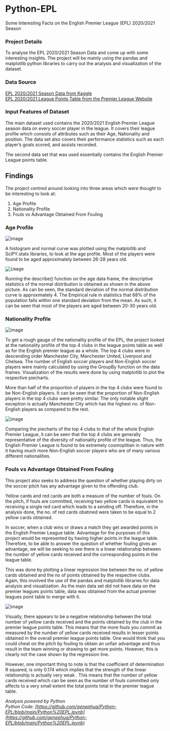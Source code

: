 # Python-EPL
Some Interesting Facts on the English Premier League (EPL) 2020/2021 Season 

### Project Details
To analyse the EPL 2020/2021 Season Data and come up with some interesting insights. The project will be mainly using the pandas and matplotlib python libraries to carry out the analysis and visualization of the dataset.

### Data Source
[EPL 2020/2021 Season Data from Kaggle](https://www.kaggle.com/datasets/rajatrc1705/english-premier-league202021)
<br /> [EPL 2020/2021 League Points Table from the Premier League Website](https://www.premierleague.com/tables?co=1&se=363&ha=-1)

### Input Features of Dataset
The main dataset used contains the 2020/2021 English Premier League season data on every soccer player in the league.
It covers their league profile which consists of attributes such as their Age, Nationality and position. The data set also covers their performance statistics such as each player’s goals scored, and assists recorded.

The second data set that was used essentially contains the English Premier League points table.

## Findings 
The project centred around looking into three areas which were thought to be interesting to look at:
1) Age Profile
2) Nationality Profile
3) Fouls vs Advantage Obtained From Fouling

### Age Profile

![image](https://user-images.githubusercontent.com/102946848/161692740-71edacd1-e234-4dfe-b9be-2c789bf6fbd1.png)

A histogram and normal curve was plotted using the matplotlib and SciPY.stats libraries, to look at the age profile. Most of the players were found to be aged approximately between 26-28 years old.

<kbd> ![image](https://user-images.githubusercontent.com/102946848/161696180-c8db24f7-64de-4555-8023-12f585d653ec.png) </kbd>

Running the describe() function on the age data frame, the descriptive statistics of the normal distribution is obtained as shown in the above picture. As can be seen, the standard deviation of the normal distribution curve is approximately 4. The Empirical rule in statistics that 68% of the population falls within one standard deviation from the mean. As such, it can be seen that most of the players are aged between 20-30 years old.

### Nationality Profile

![image](https://user-images.githubusercontent.com/102946848/161709869-6082bfd7-ddfe-4c30-9745-c264018aaf11.png)

To get a rough gauge of the nationality profile of the EPL, the project looked at the nationality profile of the top 4 clubs in the league points table as well as for the English premier league as a whole. The top 4 clubs were in descending order Manchester City, Manchester United, Liverpool and Chelsea. The number of English soccer players and Non-English soccer players were mainly calculated by using the GroupBy function on the data frames. Visualization of the results were done by using matplotlib to plot the respective piecharts.

More than half of the proportion of players in the top 4 clubs were found to be Non-English players. It can be seen that the proportion of Non-English players in the top 4 clubs were  pretty similar. The only notable slight exception is actually Manchester City which has the highest no. of Non-English players as compared to the rest. 

![image](https://user-images.githubusercontent.com/102946848/161709733-3dccc223-ebab-4e20-98a0-4d78b6a7ab2f.png)

Comparing the piecharts of the top 4 clubs to that of the whole English Premier League, it can be seen that the top 4 clubs are generally representative of the diversity of nationality profile of the league. Thus, the English Premier League is found to be extremely cosmoplitian in nature with it having much more Non-English soccer players who are of many various different nationalities.

### Fouls vs Advantage Obtained From Fouling

This project also seeks to address the question of whether playing dirty on the soccer pitch has any advantage given to the offending club.

Yellow cards and red cards are both a measure of the number of fouls. On the pitch, if fouls are committed, receiving two yellow cards is equivalent to receiving a single red card which leads to a sending off. Therefore, in the analysis done, the no. of red cards obatined were taken to be equal to 2 yellow cards obtained. 

In soccer, when a club wins or draws a match they get awarded points in the English Premier League table. Advantage for the purposes of this project would be represented by having higher points in the league table. Therefore, to be able to answer the question of whether fouling gives an advantage, we will be seeking to see there is a linear relationship between the number of yellow cards received and the corresponding points in the league table. 

This was done by plotting a linear regression line between the no. of yellow cards obtained and the no of points obtained by the respective clubs. Again, this involved the use of the pandas and matplotlib libraries for data analysis and visualization. As the main data set did not have data on the premier leagues points table, data was obtained from the actual premier leagues point table to merge with it.

![image](https://user-images.githubusercontent.com/102946848/161712025-5a7d15b2-9f9f-4ad4-8126-66073629edf2.png)

Visually, there appears to be a negative relationship between the total number of yellow cards received and the points obtained by the club in the premier league points table. This means that the more fouls you commit as measured by the number of yellow cards received results in lesser points obtained in the overall premier league points table. One would think that you could cheat on the pitch by fouling to obtain an unfair advantage and thus result in the team winning or drawing to get more  points. However, this is clearly not the case shown by the regression line.

However, one important thing to note is that the coefficient of determination R squared, is only 0.174 which implies that the strength of the linear relationship is actually very weak . This means that the number of yellow cards received which can be seen as the number of fouls committed only affects to a very small extent the total points total in the premier league table. 

*Analysis powered by Python*
<br /> *Python Code: [https://github.com/genephua/Python-EPL/blob/main/Python%20EPL.ipynb](https://github.com/genephua/Python-EPL/blob/main/Python%20EPL.ipynb)*


